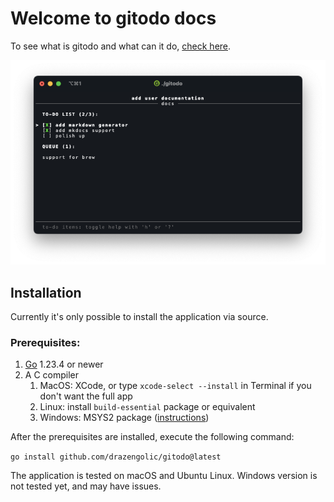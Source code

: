 # Welcome to gitodo docs

To see what is gitodo and what can it do, [check here](gitodo.md).

![screenshot](screenshot.png "gitodo")

## Installation

Currently it's only possible to install the application via source.

### Prerequisites:

1. [Go](https://go.dev/dl/) 1.23.4 or newer
2. A C compiler
    1. MacOS: XCode, or type `xcode-select --install` in Terminal if you don't want the full app
    2. Linux: install `build-essential` package or equivalent
    3. Windows: MSYS2 package ([instructions](https://medium.com/@freschiandrea86/how-to-use-go-and-cgo-in-windows-9014768d0f73))
    
After the prerequisites are installed, execute the following command:

`go install github.com/drazengolic/gitodo@latest`

The application is tested on macOS and Ubuntu Linux. Windows version is not tested yet, and may have issues.